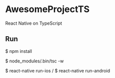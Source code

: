# AwesomeProjectTS
React Native on TypeScript 

## Run

$ npm install

$ node_modules/.bin/tsc -w

$ react-native run-ios / $ react-native run-android
